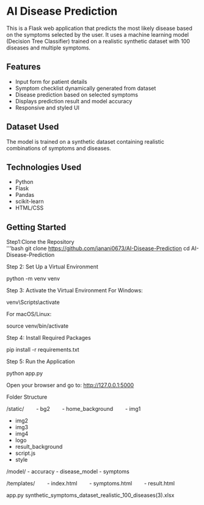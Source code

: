 # AI Disease Prediction
This is a Flask web application that predicts the most likely disease based on the symptoms selected by the user. It uses a machine learning model (Decision Tree Classifier) trained on a realistic synthetic dataset with 100 diseases and multiple symptoms.

## Features
- Input form for patient details  
- Symptom checklist dynamically generated from dataset  
- Disease prediction based on selected symptoms  
- Displays prediction result and model accuracy  
- Responsive and styled UI  

## Dataset Used
The model is trained on a synthetic dataset containing realistic combinations of symptoms and diseases.

## Technologies Used
- Python  
- Flask  
- Pandas  
- scikit-learn  
- HTML/CSS  

## Getting Started
 Step1:Clone the Repository  
'''bash 
git clone https://github.com/janani0673/AI-Disease-Prediction
cd AI-Disease-Prediction


Step 2: Set Up a Virtual Environment

python -m venv venv

Step 3: Activate the Virtual Environment
For Windows:

venv\Scripts\activate

For macOS/Linux:

source venv/bin/activate

Step 4: Install Required Packages

pip install -r requirements.txt

Step 5: Run the Application

python app.py

Open your browser and go to: http://127.0.0.1:5000


Folder Structure

/static/
  - bg2
  - home_background
  - img1
  - img2
  - img3
  - img4
  - logo
  - result_background
  - script.js
  - style

 /model/
     - accuracy
     - disease_model
     - symptoms

/templates/
  - index.html
  - symptoms.html
  - result.html
 

app.py
synthetic_symptoms_dataset_realistic_100_diseases(3).xlsx



 
